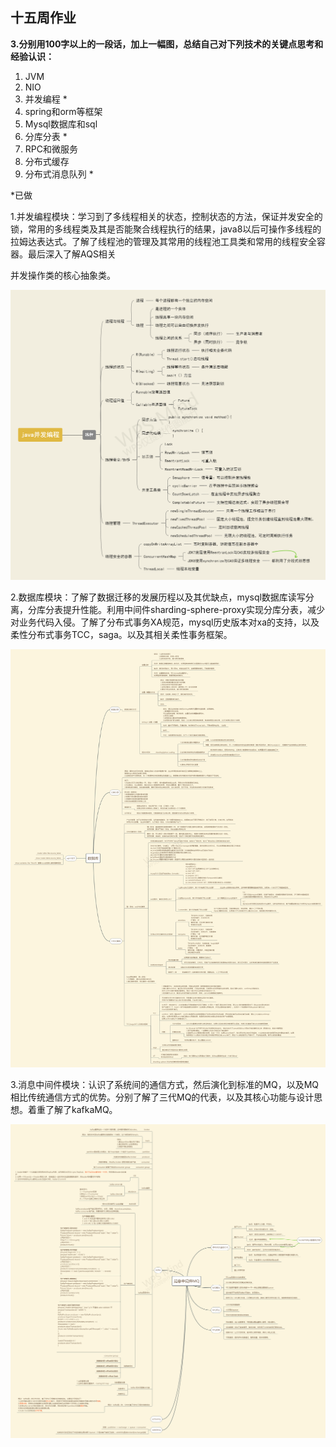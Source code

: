 ## 十五周作业



**3.分别用100字以上的一段话，加上一幅图，总结自己对下列技术的关键点思考和经验认识：**

1. JVM
2. NIO
3. 并发编程 *
4. spring和orm等框架
5. Mysql数据库和sql
6. 分库分表 *
7. RPC和微服务
8. 分布式缓存
9. 分布式消息队列 *

*已做

1.并发编程模块：学习到了多线程相关的状态，控制状态的方法，保证并发安全的锁，常用的多线程类及其是否能聚合线程执行的结果，java8以后可操作多线程的拉姆达表达式。了解了线程池的管理及其常用的线程池工具类和常用的线程安全容器。最后深入了解AQS相关

并发操作类的核心抽象类。

![并发编程脑图](https://github.com/brickGodMan/JAVA-000/blob/main/Week_04/src/img/concurrentSummarize.png)

2.数据库模块：了解了数据迁移的发展历程以及其优缺点，mysql数据库读写分离，分库分表提升性能。利用中间件sharding-sphere-proxy实现分库分表，减少对业务代码入侵。了解了分布式事务XA规范，mysql历史版本对xa的支持，以及柔性分布式事务TCC，saga。以及其相关柔性事务框架。

![](https://github.com/brickGodMan/JAVA-000/blob/main/Week_08/SubDataBase/src/main/resources/img/db.png)

3.消息中间件模块：认识了系统间的通信方式，然后演化到标准的MQ，以及MQ相比传统通信方式的优势。分别了解了三代MQ的代表，以及其核心功能与设计思想。着重了解了kafkaMQ。

![](https://github.com/brickGodMan/JAVA-000/blob/main/Week_15/MQ.png)